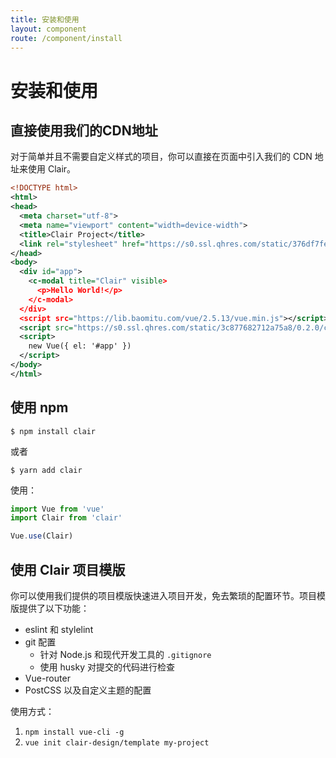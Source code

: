 ```yaml
---
title: 安装和使用
layout: component
route: /component/install
---
```


# 安装和使用

## 直接使用我们的CDN地址

对于简单并且不需要自定义样式的项目，你可以直接在页面中引入我们的 CDN 地址来使用 Clair。

```xml
<!DOCTYPE html>
<html>
<head>
  <meta charset="utf-8">
  <meta name="viewport" content="width=device-width">
  <title>Clair Project</title>
  <link rel="stylesheet" href="https://s0.ssl.qhres.com/static/376df7fef5e73d29/0.2.0/clair.css">
</head>
<body>
  <div id="app">
    <c-modal title="Clair" visible>
      <p>Hello World!</p>
    </c-modal>
  </div>
  <script src="https://lib.baomitu.com/vue/2.5.13/vue.min.js"></script>
  <script src="https://s0.ssl.qhres.com/static/3c877682712a75a8/0.2.0/clair.js"></script>
  <script>
    new Vue({ el: '#app' })
  </script>
</body>
</html>
```

## 使用 npm

```shell
$ npm install clair
```

或者

```shell
$ yarn add clair
```

使用：

```javascript
import Vue from 'vue'
import Clair from 'clair'

Vue.use(Clair)
```

## 使用 Clair 项目模版

你可以使用我们提供的项目模版快速进入项目开发，免去繁琐的配置环节。项目模版提供了以下功能：

- eslint 和 stylelint
- git 配置
  - 针对 Node.js 和现代开发工具的 `.gitignore`
  - 使用 husky 对提交的代码进行检查
- Vue-router
- PostCSS 以及自定义主题的配置

使用方式：

1. `npm install vue-cli -g`
2. `vue init clair-design/template my-project`







